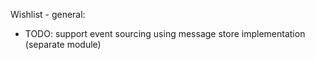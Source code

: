 Wishlist - general:
- TODO: support event sourcing using message store implementation (separate module)
